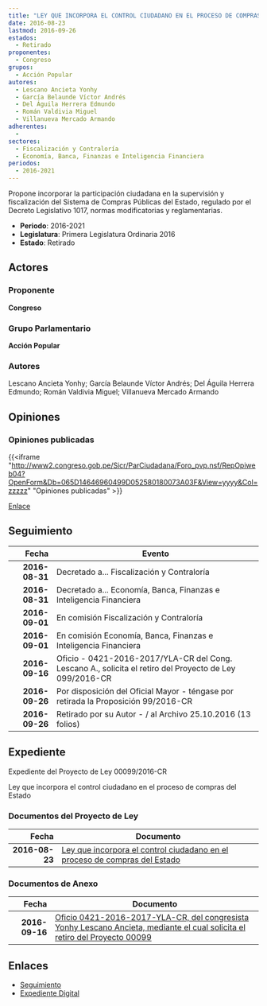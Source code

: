```yaml
---
title: "LEY QUE INCORPORA EL CONTROL CIUDADANO EN EL PROCESO DE COMPRAS DEL ESTADO"
date: 2016-08-23
lastmod: 2016-09-26
estados: 
  - Retirado
proponentes: 
  - Congreso
grupos: 
  - Acción Popular
autores: 
  - Lescano Ancieta Yonhy
  - García Belaunde Víctor Andrés
  - Del Águila Herrera Edmundo
  - Román Valdivia Miguel
  - Villanueva Mercado Armando
adherentes: 
  - 
sectores: 
  - Fiscalización y Contraloría
  - Economía, Banca, Finanzas e Inteligencia Financiera
periodos: 
  - 2016-2021
---
```


Propone incorporar la participación ciudadana en la supervisión y fiscalización del Sistema de Compras Públicas del Estado, regulado por el Decreto Legislativo 1017, normas modificatorias y reglamentarias.

- **Periodo**: 2016-2021
- **Legislatura**: Primera Legislatura Ordinaria 2016
- **Estado**: Retirado

## Actores

### Proponente

**Congreso**

### Grupo Parlamentario

**Acción Popular**

### Autores

Lescano Ancieta Yonhy; García Belaunde Víctor Andrés; Del Águila Herrera Edmundo; Román Valdivia Miguel; Villanueva Mercado Armando


## Opiniones

### Opiniones publicadas

{{<iframe "http://www2.congreso.gob.pe/Sicr/ParCiudadana/Foro_pvp.nsf/RepOpiweb04?OpenForm&Db=065D14646960499D052580180073A03F&View=yyyy&Col=zzzzz" "Opiniones publicadas" >}}

[Enlace](http://www2.congreso.gob.pe/Sicr/ParCiudadana/Foro_pvp.nsf/RepOpiweb04?OpenForm&Db=065D14646960499D052580180073A03F&View=yyyy&Col=zzzzz)

## Seguimiento

| Fecha | Evento |
|------:|--------|
| **2016-08-31** | Decretado a... Fiscalización y Contraloría|
| **2016-08-31** | Decretado a... Economía, Banca, Finanzas e Inteligencia Financiera|
| **2016-09-01** | En comisión Fiscalización y Contraloría|
| **2016-09-01** | En comisión Economía, Banca, Finanzas e Inteligencia Financiera|
| **2016-09-16** | Oficio - 0421-2016-2017/YLA-CR del Cong. Lescano A., solicita el retiro del Proyecto de Ley 099/2016-CR|
| **2016-09-26** | Por disposición del Oficial Mayor - téngase por retirada la Proposición 99/2016-CR|
| **2016-09-26** | Retirado por su Autor - / al Archivo 25.10.2016 (13 folios)|


## Expediente

Expediente del Proyecto de Ley 00099/2016-CR

Ley que incorpora el control ciudadano en el proceso de compras del Estado


### Documentos del Proyecto de Ley

| Fecha | Documento |
|------:|--------|
| **2016-08-23** | [Ley que incorpora el control ciudadano en el proceso de compras del Estado](http://www.leyes.congreso.gob.pe/Documentos/2016_2021/Proyectos_de_Ley_y_de_Resoluciones_Legislativas/PL0009120160822.pdf) |

### Documentos de Anexo

| Fecha | Documento |
|------:|--------|
| **2016-09-16** | [Oficio 0421-2016-2017-YLA-CR, del congresista Yonhy Lescano Ancieta, mediante el cual solicita el retiro del Proyecto 00099](http://www.leyes.congreso.gob.pe/Documentos/2016_2021/Oficios/Congresistas/OFICIO-0421-2016-2017-YLA-CR.pdf) |

## Enlaces 

- [Seguimiento](http://www2.congreso.gob.pe/Sicr/TraDocEstProc/CLProLey2016.nsf/f7fff46988ca05b1052578e100829cc7/c6d891d1895ce0840525801800783a40?OpenDocument)
- [Expediente Digital](http://www2.congreso.gob.pehttp://www2.congreso.gob.pe/Sicr/TraDocEstProc/CLProLey2016.nsf/f7fff46988ca05b1052578e100829cc7/c6d891d1895ce0840525801800783a40?OpenDocument&Click=05257FB7005EB655.eb71d0cf91d8294e05256cdf006b5706/$Body/0.1C6C)
